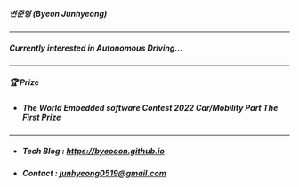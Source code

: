 ##### 변준형 (Byeon Junhyeong)

---

##### Currently interested in Autonomous Driving...

---

##### 🏆 Prize

* ##### The World Embedded software Contest 2022 Car/Mobility Part The First Prize

---
* ##### Tech Blog : https://byeooon.github.io

* ##### Contact : junhyeong0519@gmail.com
